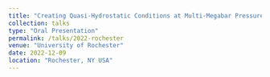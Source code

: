 ```yaml
---
title: "Creating Quasi-Hydrostatic Conditions at Multi-Megabar Pressures, and the Search for Core-Level Crossings in Extremely Stiff Metals"
collection: talks
type: "Oral Presentation"
permalink: /talks/2022-rochester
venue: "University of Rochester"
date: 2022-12-09
location: "Rochester, NY USA"
---
```


